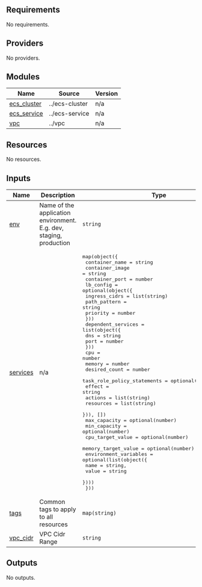 <!-- BEGIN_TF_DOCS -->

## Requirements

No requirements.

## Providers

No providers.

## Modules

| Name                                                                 | Source         | Version |
| -------------------------------------------------------------------- | -------------- | ------- |
| <a name="module_ecs_cluster"></a> [ecs_cluster](#module_ecs_cluster) | ../ecs-cluster | n/a     |
| <a name="module_ecs_service"></a> [ecs_service](#module_ecs_service) | ../ecs-service | n/a     |
| <a name="module_vpc"></a> [vpc](#module_vpc)                         | ../vpc         | n/a     |

## Resources

No resources.

## Inputs

| Name                                                      | Description                                                        | Type                                                                                                                                                                                                                                                                                                                                                                                                                                                                                                                                                                                                                                                                                                                                                                                                                                             | Default         | Required |
| --------------------------------------------------------- | ------------------------------------------------------------------ | ------------------------------------------------------------------------------------------------------------------------------------------------------------------------------------------------------------------------------------------------------------------------------------------------------------------------------------------------------------------------------------------------------------------------------------------------------------------------------------------------------------------------------------------------------------------------------------------------------------------------------------------------------------------------------------------------------------------------------------------------------------------------------------------------------------------------------------------------ | --------------- | :------: |
| <a name="input_env"></a> [env](#input_env)                | Name of the application environment. E.g. dev, staging, production | `string`                                                                                                                                                                                                                                                                                                                                                                                                                                                                                                                                                                                                                                                                                                                                                                                                                                         | `"dev"`         |    no    |
| <a name="input_services"></a> [services](#input_services) | n/a                                                                | <pre>map(object({<br/> container_name = string<br/> container_image = string<br/> container_port = number<br/> lb_config = optional(object({<br/> ingress_cidrs = list(string)<br/> path_pattern = string<br/> priority = number<br/> }))<br/> dependent_services = list(object({<br/> dns = string<br/> port = number<br/> }))<br/> cpu = number<br/> memory = number<br/> desired_count = number<br/> task_role_policy_statements = optional(list(object({<br/> effect = string<br/> actions = list(string)<br/> resources = list(string)<br/> })), [])<br/> max_capacity = optional(number)<br/> min_capacity = optional(number)<br/> cpu_target_value = optional(number)<br/> memory_target_value = optional(number)<br/> environment_variables = optional(list(object({ <br/> name = string, <br/> value = string <br/> })))<br/> }))</pre> | n/a             |   yes    |
| <a name="input_tags"></a> [tags](#input_tags)             | Common tags to apply to all resources                              | `map(string)`                                                                                                                                                                                                                                                                                                                                                                                                                                                                                                                                                                                                                                                                                                                                                                                                                                    | `{}`            |    no    |
| <a name="input_vpc_cidr"></a> [vpc_cidr](#input_vpc_cidr) | VPC Cidr Range                                                     | `string`                                                                                                                                                                                                                                                                                                                                                                                                                                                                                                                                                                                                                                                                                                                                                                                                                                         | `"10.0.0.0/16"` |    no    |

## Outputs

No outputs.

<!-- END_TF_DOCS -->

